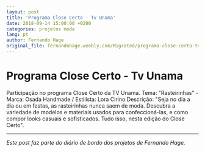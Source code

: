 ```yaml
---
layout: post
title: 'Programa Close Certo - Tv Unama'
date: 2018-09-14 15:00:00 +0200
categories: projetos moda
lang: pt
author: Fernando Hage
original_file: fernandohage.weebly.com/Migrated/programa-close-certo-tv-unama.html
---
```


# Programa Close Certo - Tv Unama

Participação no programa Close Certo da TV Unama. Tema: "Rasteirinhas" - Marca: Osada Handmade / Estilista: Lora Cirino.Descrição: "Seja no dia a dia ou em festas, as rasteirinhas nunca saem de moda. Descubra a variedade de modelos e materiais usados para confeccioná-las, e como compor looks casuais e sofisticados. Tudo isso, nesta edição do Close Certo".

---

*Este post faz parte do diário de bordo dos projetos de Fernando Hage.*